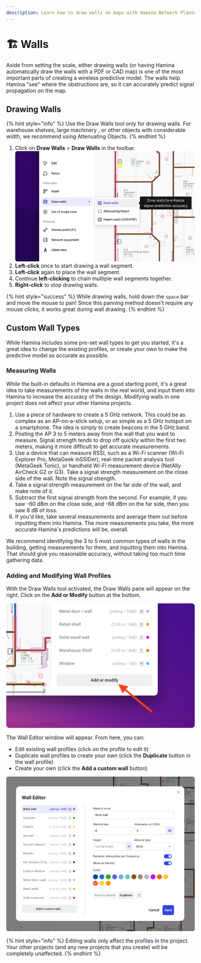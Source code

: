 ```yaml
---
description: Learn how to draw walls on maps with Hamina Network Planner.
---
```


# 🏗 Walls

Aside from setting the scale, either drawing walls (or having Hamina automatically draw the walls with a PDF or CAD map) is one of the most important parts of creating a wireless predictive model. The walls help Hamina "see" where the obstructions are, so it can accurately predict signal propagation on the map.

## Drawing Walls

{% hint style="info" %}
Use the Draw Walls tool only for drawing walls. For warehouse shelves, large machinery , or other objects with considerable width, we recommend using Attenuating Objects.
{% endhint %}

1. Click on **Draw Walls** > **Draw Walls** in the toolbar.\
   ![](<../.gitbook/assets/Draw Walls.jpg>)
2. **Left-click** once to start drawing a wall segment.
3. **Left-click** again to place the wall segment.
4. Continue **left-clicking** to chain multiple wall segments together.
5. **Right-click** to stop drawing walls.

{% hint style="success" %}
While drawing walls, hold down the `space` bar and move the mouse to pan! Since this panning method doesn't require any mouse clicks, it works great during wall drawing.
{% endhint %}

## Custom Wall Types

While Hamina includes some pre-set wall types to get you started, it's a great idea to change the existing profiles, or create your own to make the predictive model as accurate as possible.

### Measuring Walls

While the built-in defaults in Hamina are a good starting point, it's a great idea to take measurements of the walls in the real world, and input them into Hamina to increase the accuracy of the design. Modifying walls in one project does not affect your other Hamina projects.

1. Use a piece of hardware to create a 5 GHz network. This could be as complex as an AP-on-a-stick setup, or as simple as a 5 GHz hotspot on a smartphone. The idea is simply to create beacons in the 5 GHz band.
2. Posting the AP 3 to 5 meters away from the wall that you want to measure. Signal strength tends to drop off quickly within the first two meters, making it more difficult to get accurate measurements.
3. Use a device that can measure RSSI, such as a Wi-Fi scanner (Wi-Fi Explorer Pro, MetaGeek inSSIDer), real-time packet analysis tool (MetaGeek Tonic), or handheld Wi-Fi measurement device (NetAlly AirCheck G2 or G3). Take a signal strength measurement on the close side of the wall. Note the signal strength.
4. Take a signal strength measurement on the far side of the wall, and make note of it.
5. Subtract the first signal strength from the second. For example, if you saw -60 dBm on the close side, and -68 dBm on the far side, then you saw 8 dB of loss.
6. If you'd like, take several measurements and average them out before inputting them into Hamina. The more measurements you take, the more accurate Hamina's predictions will be, overall.

We recommend identifying the 3 to 5 most common types of walls in the building, getting measurements for them, and inputting them into Hamina. That should give you reasonable accuracy, without taking too much time gathering data.

### Adding and Modifying Wall Profiles

With the Draw Walls tool activated, the Draw Walls pane will appear on the right. Click on the **Add or Modify** button at the bottom.

![](<../.gitbook/assets/Add or Modify.png>)

The Wall Editor window will appear. From here, you can:

* Edit existing wall profiles (click on the profile to edit it)
* Duplicate wall profiles to create your own (click the **Duplicate** button in the wall profile)
* Create your own (click the **Add a custom wall** button)

![](<../.gitbook/assets/Wall Editor.png>)

{% hint style="info" %}
Editing walls only affect the profiles in the project. Your other projects (and any new projects that you create) will be completely unaffected.
{% endhint %}
